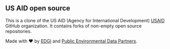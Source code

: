 ## US AID open source 

This is a clone of the US AID (Agency for International Development) [USAID](https://github.com/USAID) GitHub organization. It contains forks 
of non-empty open source repositories.

Made with ❤️ by [EDGI](https://envirodatagov.org) and [Public Environmental Data Partners](https://screening-tools.com/).
